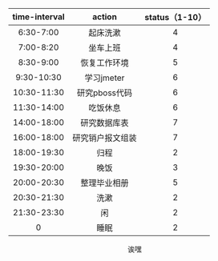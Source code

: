 
| time-interval | action | status（1-10） |
| :------:| :------: | :------: |
| 6:30-7:00 | 起床洗漱 | 4 |
| 7:00-8:20 | 坐车上班 | 4 |
| 8:30-9:00 | 恢复工作环境 | 5 |
| 9:30-10:30 | 学习jmeter | 6 |
| 10:30-11:30 | 研究pboss代码 | 6 |
| 11:30-14:00 | 吃饭休息 | 6 |
| 14:00-18:00 | 研究数据库表 | 7 |
| 16:00-18:00 | 研究销户报文组装 | 7 |
| 18:00-19:30 | 归程 | 2 |
| 19:30-20:00 | 晚饭 | 3 |
| 20:00-20:30 | 整理毕业相册 | 5 |
| 20:30-21:30 | 洗漱 | 2 |
| 21:30-23:30 | 闲 | 2 |
| 0 | 睡眠 | 2 |

<center>诶嘿</center>
